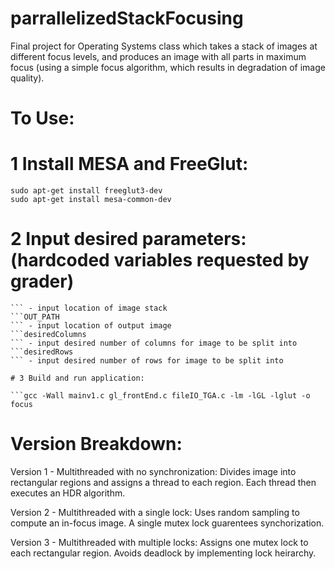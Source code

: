 # parrallelizedStackFocusing
Final project for Operating Systems class which takes a stack of images at different focus levels, and produces an image with all parts in maximum focus (using a simple focus algorithm, which results in degradation of image quality).

# To Use:

# 1 Install MESA and FreeGlut:

```
sudo apt-get install freeglut3-dev
sudo apt-get install mesa-common-dev
```

# 2 Input desired parameters: (hardcoded variables requested by grader)

```IN_PATH
``` - input location of image stack
```OUT_PATH
``` - input location of output image
```desiredColumns
``` - input desired number of columns for image to be split into
```desiredRows
``` - input desired number of rows for image to be split into

# 3 Build and run application:

```gcc -Wall mainv1.c gl_frontEnd.c fileIO_TGA.c -lm -lGL -lglut -o focus
```

# Version Breakdown:

Version 1 - Multithreaded with no synchronization: Divides image into rectangular regions and assigns a thread to each region. Each thread then executes an HDR algorithm.

Version 2 - Multithreaded with a single lock: Uses random sampling to compute an in-focus image. A single mutex lock guarentees synchorization.

Version 3 - Multithreaded with multiple locks: Assigns one mutex lock to each rectangular region. Avoids deadlock by implementing lock heirarchy.
